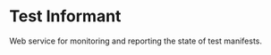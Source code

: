 Test Informant
==============

Web service for monitoring and reporting the state of test manifests.
